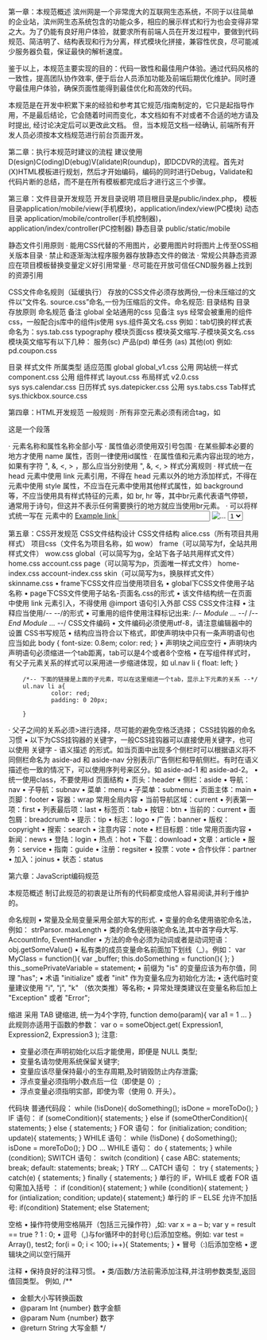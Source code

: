 第一章：本规范概述
滨州网是一个非常庞大的互联网生态系统，不同于以往简单的企业站，滨州网生态系统包含的功能众多，相应的展示样式和行为也会变得非常之大。为了仍能有良好用户体验，就要求所有前端人员在开发过程中，要做到代码规范、简洁明了、结构表现和行为分离，样式模块化拼接，兼容性优良，尽可能减少服务器负载，保证最快的解析速度。

鉴于以上，本规范主要实现的目的：代码一致性和最佳用户体验。通过代码风格的一致性，提高团队协作效率, 便于后台人员添加功能及前端后期优化维护。同时遵守最佳用户体验，确保页面性能得到最佳优化和高效的代码。

本规范是在开发中积累下来的经验和参考其它规范/指南制定的，它只是起指导作用，不是最后结论，它会随着时间而变化，本文档如有不对或者不合适的地方请及时提出, 经讨论决定后可以更改此文档。
但，当本规范文档一经确认, 前端所有开发人员必须按本文档规范进行前台页面开发。

第二章：执行本规范时建议的流程
建议使用D(esign)C(oding)D(ebug)V(alidate)R(oundup)，即DCDVR的流程。首先对(X)HTML模板进行规划，然后才开始编码，编码的同时进行Debug，Validate和代码片断的总结，而不是在所有模板都完成后才进行这三个步骤。

第三章：文件目录开发规范
开发目录说明
项目根目录是public/index.php，
模板目录application/mobile/view(手机模块)，application/index/view(PC模块)
动态目录 application/mobile/controller(手机控制器)，application/index/controller(PC控制器)
静态目录 public/static/mobile

静态文件引用原则
· 能用CSS代替的不用图片，必要用图片时将图片上传至OSS相关版本目录
· 禁止和逐渐淘汰程序服务器存放静态文件的做法
· 常规公共静态资源应在项目模板替换变量定义好引用常量
· 尽可能在开放可信任CND服务器上找到的资源引用

CSS文件命名规则（延缓执行）
存放的CSS文件必须存放两份,一份未压缩过的文件以”文件名. source.css”命名,一份为压缩后的文件。命名规范:
目录结构
目录	存放原则	命名规范	备注
global	全站通用的css	见备注
sys	经常会被重用的组件css，一般配合js库中的组件js使用	sys.组件英文名.css	例如：tab切换的样式表命名为：sys.tab.css
typography	模块页面css	模块英文缩写.子模块英文名.css	模块英文缩写有以下几种：
服务(sc) 产品(pd) 单任务 (as) 其他(ot)
例如: pd.coupon.css


目录	样式文件	所属类型	适应范围
global	global_v1.css	公用	网站统一样式
	component.css	公用	组件样式
	layout.css		布局样式
	v2.0.css		
sys	sys.calendar.css		日历样式
	sys.datepicker.css	公用
	sys.tabs.css		Tab样式
	sys.thickbox.source.css		


第四章：HTML开发规范
一般规则
· 所有非空元素必须有闭合tag，如 <p>这是一个段落</p>
· 元素名称和属性名称全部小写
· 属性值必须使用双引号包围
· 在某些脚本必要的地方才使用 name 属性，否则一律使用id属性
· 在属性值和元素内容出现的地方，如果有字符 ", &, <, > ，那么应当分别使用 &quot;, &amp;, &lt;, &gt;
样式分离规则
· 样式统一在 head 元素中使用 link 元素引用，不得在 head 元素以外的地方添加样式，不得在元素中使用 style 属性，不应当在元素中使用其他样式属性，如 background 等，不应当使用具有样式特征的元素，如 br, hr 等，其中br元素代表语气停顿，通常用于诗句，但这并不表示任何需要换行的地方就应当使用br元素。
· 可以将样式统一写在 <head> 元素中的 <style> 元素中，但必须保证该样式是当前页面的唯一样式，如果该样式被其他页面同时使用，那么应当考虑抽离出来形成外部文件。
脚本分离规则
· 脚本仅能出现在 head 元素内和 body 元素闭合tag即 </body> 前。不得在任何元素中使用event相关属性，如 onclick 等。
内容模型
· 本规范的内容模型应当遵循HTML 4.01 Strict提供的内容模型，其中的主要规则总结如下。
· 能够包含块级元素和行级元素的元素有 fieldset, div, li, object
· 只能包含行级元素的元素有 h1 - h6, pre, p, address, 其他行级元素如 a 等
· 只能包含块级元素的元素有 noscript, blockquote, form
· 其余元素只能包含一些特定的元素，包括 table, ul, ol, dl, select
TITLE元素
· head 元素中必须包含 title 元素
META元素
· 必须包含 <meta charset="UTF-8"> ，应当使用UTF-8编码
· 必须作为 head 元素的第一个子元素出现
TABLE元素
· 必须显示包含 tbody 元素
A元素
· 不应当使用 name 属性，而用 id 替代
· 当 input 元素的顺序由于样式需要调整时，应当指定 tabindex 属性
· 关键的链接处应当指定 accesskey 属性
IMG元素
· 必须指定 alt 属性且带上src属性
FORM元素
· form中严禁再嵌套form元素
INPUT元素
· 一个form有且只有一个type="submit"的input按钮
· 禁止submit上绑定onclick等事件使用submit方法提交表单
· 当 input 元素的顺序由于样式需要调整时，应当指定 tabindex 属性
· 关键的控件处应当指定 accesskey 属性 可参考的accesskey标准
LABEL元素
· 与控件对应的文本必须使用 label 元素标记，且使用 for 属性指向该控件 id
IFRAME元素
· 尽量不要使用iframe元素
· frame、iframe、img、embed标签必须带上src属性
FLASH元素
· 全页面禁止FLASH
HTML注释
需要注释的内容有
· 文档的作者
· 在跨越很多很多行的包裹元素的闭合标签位置添加 <!--End ElementId-->
HTML书写规范
· DOCTYPE声明和html元素之前不用空格，其余元素均根据父元素的位置缩进一个tab的距离，tab距离可以是4个空格或8个空格。
HTML常见错误举例
· 没有重复ID项，没有名为submit等保留字的ID的元素或者name的元素
代码注解
<!DOCTYPE html>
<!-- HTML5 doctype 标准模式（standard mode）的声明，这样能够确保在每个浏览器中拥有一致的展现-->
<html lang="zh-CN">
<!-- 语言属性 有助于语音合成工具确定其所应该采用的发音，有助于翻译工具确定其翻译时所应遵守的规则等等 -->
<head>
    <!-- 字符编码 通过明确声明字符编码，能够确保浏览器快速并容易的判断页面内容的渲染方式 -->
    <meta charset="UTF-8">
    <!-- IE 支持通过特定的 <meta> 标签来确定绘制当前页面所应该采用的 IE 版本。
    除非有强烈的特殊需求，否则最好是设置为 edge mode，从而通知 IE 采用其所支持的最新的模式 -->
    <meta http-equiv="X-UA-Compatible" content="IE=Edge">
    <title>Page title</title>
    <!-- External CSS 根据 HTML5 规范，在引入 CSS 文件时一般不需要指定 type 属性，因为 text/css 是它的默认值 -->
    <link rel="stylesheet" href="code-guide.css">
    <!-- In-document CSS -->
    <style>
    /* ... */
    </style>
    <!-- JavaScript 根据 HTML5 规范，在引入 JavaScript 文件时一般不需要指定 type 属性，因为 text/javascript 是它的默认值 -->
    <script src="code-guide.js"></script>
</head>
<body>
    <!-- 属性顺序 HTML 属性应当按照以下给出的顺序依次排列，确保代码的易读性。
      class
      id, name
      data-*
      src, for, type, href
      title, alt
      aria-*, role
    class 用于标识高度可复用组件，因此应该排在首位。id 用于标识具体组件，应当谨慎使用（例如，页面内的书签），因此排在第二位 -->
    <a class="..." id="..." data-modal="toggle" href="#">
    Example link
</a>
    <input class="form-control" type="text">
    <img src="..." alt="...">
    <!-- 布尔（boolean）型属性 不用赋值 元素的布尔型属性如果有值，就是 true，如果没有值，就是 false -->
    <select>
        <option value="1" selected>1</option>
    </select>
    <!-- JavaScript 放在 body 底部加载可增快页面渲染速度 -->
    <script src="code-guide.js"></script>
</body>
</html>

第五章：CSS开发规范
CSS文件结构设计
CSS文件结构
alice.css（所有项目共用样式）
项目css（文件名为项目名称，如 wow）
          frame（可以简写为f，全站共用样式文件）
                    wow.css
          global（可以简写为g，全站下各子站共用样式文件）
                    home.css
                    account.css
          page（可以简写为p，页面唯一样式文件）
                    home-index.css
                    account-index.css
          skin（可以简写为s，换肤样式文件）
                    skinname.css
•	frame下CSS文件应当使用项目名
•	global下CSS文件使用子站名称
•	page下CSS文件使用子站名-页面名.css的形式
•	该文件结构统一在页面中使用 link 元素引入，不得使用 @import 语句引入外部 CSS
CSS文件注释
•	注释应当使用/*-- --*/的形式
•	可重用的组件使用注释标记出来:
/*-- Module ... --*/
/*-- End Module ... --*/
CSS文件编码
•	文件编码必须使用utf-8，请注意编辑器中的设置
CSS书写规范
•	结构应当符合以下格式，即使声明块中只有一条声明语句也应当如此
body {
        font-size: 0.8em;
        color: red;
}
•	声明块之间应空行
•	声明块内声明语句必须缩进一个tab距离，tab可以是4个或者8个空格
•	在写组件样式时，有父子元素关系的样式可以采用进一步缩进体现，如
ul.nav li {
        float: left;
}

        /*-- 下面的链接是上面的子元素，可以在这里缩进一个tab，显示上下元素的关系 --*/
        ul.nav li a{
                color: red;
                padding: 0 20px;

        }
· 父子之间的关系必须>进行选择，尽可能的避免空格泛选择；
CSS挂钩器的命名习惯
•	以下为CSS挂钩器的关键字，一般CSS挂钩器可以直接使用关键字，也可以使用 关键字 - 语义描述 的形式。如当页面中出现多个侧栏时可以根据语义将不同侧栏命名为 aside-ad 和 aside-nav 分别表示广告侧栏和导航侧栏。有时在语义描述也一致的情况下，可以使用序列号来区分。如 aside-ad-1 和 aside-ad-2。
•	统一使用class，不要使用id
页面结构
•	页头：header
•	侧栏：aside
•	导航：nav
•	子导航：subnav
•	菜单：menu
•	子菜单：submenu
•	页面主体：main
•	页脚：footer
•	容器：wrap
常用全局内容
•	当前导航区域：current
•	列表第一项：first
•	列表最后项：last
•	标签页：tab
•	按钮：btn
•	当前的：current
•	面包屑：breadcrumb
•	提示：tip
•	标志：logo
•	广告：banner
•	版权：copyright
•	搜索：search
•	注意内容：note
•	栏目标题：title
常用页面内容
•	新闻：news
•	登陆：login
•	热点：hot
•	下载：download
•	文章：article
•	服务：service
•	指南：guide
•	注册：regsiter
•	投票：vote
•	合作伙伴：partner
•	加入：joinus
•	状态：status

第六章：JavaScript编码规范

本规范概述
制订此规范的初衷是让所有的代码都变成他人容易阅读,并利于维护的。

命名规则
•	常量及全局变量采用全部大写的形式.
•	变量的命名使用骆驼命名法，例如：
strParsor. maxLength
•	类的命名使用骆驼命名法,其中首字母大写.
AccountInfo, EventHandler
•	方法的命令必须为动词或者是动词短语：
obj.getSomeValue()
•	私有类的成员变量命名前面加下划线（_）。例如：
var MyClass = function(){
  var _buffer;
  this.doSomething = function(){
  };
}
this._somePrivateVariable = statement;
•	前缀为 "is" 的变量应该为布尔值，同理 "has";
•	术语 "initialize" 或者 "init" 作为变量名应为初始化方法;
•	迭代临时变量建议使用 "i", "j", "k" （依次类推）等名称;
•	异常处理类建议在变量名称后加上 "Exception" 或者 "Error";

缩进
采用 TAB 键缩进, 统一为4个字符,
function demo(param){
    var a1 = 1
    …
}
此规则亦适用于函数的参数：
var o = someObject.get(
    Expression1,
    Expression2,
    Expression3
);
注意:
- 变量必须在声明初始化以后才能使用，即便是 NULL 类型;
- 变量名请勿使用系统保留关键字;
- 变量应该尽量保持最小的生存周期,及时销毁防止内存泄露;
- 浮点变量必须指明小数点后一位（即使是 0）;
- 浮点变量必须指明实部，即使为零（使用 0. 开头）。

代码块
普通代码段：
while (!isDone){
doSomething();
isDone = moreToDo();
}
IF 语句：
if (someCondition){
statements;
} else if (someOtherCondition){
statements;
} else {
statements;
}
FOR 语句：
for (initialization; condition; update){
statements;
}
WHILE 语句：
while (!isDone) {
doSomething();
isDone = moreToDo();
}
DO ... WHILE 语句：
do {
statements;
} while (condition);
SWITCH 语句：
switch (condition) {
case ABC:
statements;
break;
default:
statements;
break;
}
TRY ... CATCH 语句 ：
try {
statements;
} catch(e) {
statements;
} finally {
statements;
}
单行的 IF，WHILE 或者 FOR 语句需加入括号 ：
if (condition){ statement; }
while (condition){ statement; }
for (intialization; condition; update){ statement;}
单行的 IF – ELSE 允许不加括号:
if(condition)
Statement;
else
Statement;


空格
•	操作符使用空格隔开（包括三元操作符）,如:
var x = a – b;
var y = result == true ? 1 : 0;
•	逗号（,)与for循环中的封号(;)后添加空格。例如:
var test = Array(), test2;
for(i = 0; i < 100; i++){
    Statements;
}
•	冒号（:)后添加空格
•	逻辑块之间以空行隔开

注释
•	保持良好的注释习惯。
•	类/函数/方法前需添加注释,并注明参数类型,返回值回类型。
例如,
/**
 * 金额大小写转换函数
 * @param Int {number} 数字金额
 * @param Num {number} 数字
 * @return String 大写金额
 */
